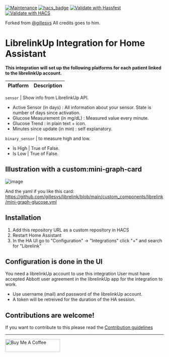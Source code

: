 [![Maintenance](https://img.shields.io/badge/Maintained%3F-no-red.svg)](https://GitHub.com/Naereen/StrapDown.js/graphs/commit-activity)
[![hacs_badge](https://img.shields.io/badge/HACS-Custom-41BDF5.svg)](https://github.com/hacs/integration)
[![Validate with Hassfest](https://github.com/dodog/librelink/actions/workflows/hassfest.yaml/badge.svg)](https://github.com/dodog/librelink/actions/workflows/hassfest.yaml)
[![Validate with HACS](https://github.com/dodog/librelink/actions/workflows/validate.yaml/badge.svg)](https://github.com/dodog/librelink/actions/workflows/validate.yaml)

Forked from [@gillesvs](https://github.com/gillesvs/librelink) All credits goes to him.

# LibrelinkUp Integration for Home Assistant 


[integration_librelink]: https://github.com/dodog/librelink.git
[buymecoffee]: https://www.buymeacoffee.com/gillesvs

**This integration will set up the following platforms for each patient linked to the librelinkUp account.**

Platform | Description
-- | --

`sensor` | Show info from LibrelinkUp API.
- Active Sensor (in days) : All information about your sensor. State is number of days since activation.
- Glucose Measurement (in mg/dL) : Measured value every minute.
- Glucose Trend : in plain text + icon.
- Minutes since update (in min) : self explanatory.

`binary_sensor` | to measure high and low.
- Is High | True of False.
- Is Low  | True of False.

## Illustration with a custom:mini-graph-card

![image](https://github.com/gillesvs/librelink/assets/51242147/bfed1b2b-dbf7-4666-a202-885ff3db67b8)

And the yaml if you like this card:
https://github.com/gillesvs/librelink/blob/main/custom_components/librelink/mini-graph-glucose.yml


## Installation

1. Add this repository URL as a custom repository in HACS
2. Restart Home Assistant
3. In the HA UI go to "Configuration" -> "Integrations" click "+" and search for "Librelink"

## Configuration is done in the UI

You need a librelinkUp account to use this integration
User must have accepted Abbott user agreement in the librelinkUp app for the integration to work.

- Use username (mail) and password of the librelinkUp account.
- A token will be retreived for the duration of the HA session.


## Contributions are welcome!

If you want to contribute to this please read the [Contribution guidelines](CONTRIBUTING.md)

***

<a href="https://www.buymeacoffee.com/roan7dxbbb" target="_blank"><img src="https://cdn.buymeacoffee.com/buttons/default-orange.png" alt="Buy Me A Coffee" height="41" width="174"></a>
